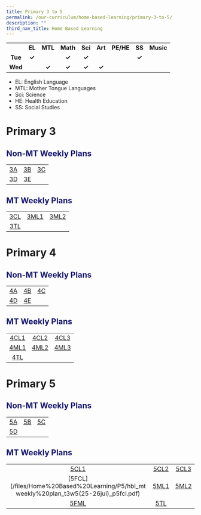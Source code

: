 ```yaml
---
title: Primary 3 to 5
permalink: /our-curriculum/home-based-learning/primary-3-to-5/
description: ""
third_nav_title: Home Based Learning
---
```

<table style="text-align: center; font-weight: bold;">
<tbody>
  <tr>
    <td></td>
    <td>EL</td>
    <td>MTL</td>
    <td>Math</td>
    <td>Sci</td>
    <td>Art</td>
    <td>PE/HE</td>
    <td>SS</td>
    <td>Music</td>
  </tr>
  <tr>
    <td>Tue</td>
    <td>✓</td>
    <td></td>
    <td>✓</td>
    <td>✓</td>
    <td></td>
    <td></td>
    <td>✓</td>
    <td></td>
  </tr>
  <tr>
    <td>Wed</td>
    <td></td>
    <td>✓</td>
    <td>✓</td>
    <td>✓</td>
    <td>✓</td>
    <td></td>
    <td></td>
    <td></td>
  </tr>
</tbody>
</table>

* EL: English Language
* MTL: Mother Tongue Languages
* Sci: Science
* HE: Health Education
* SS: Social Studies

# Primary 3
<h2 style="color:midnightblue">Non-MT Weekly Plans</h2>

|   |   |   |
|:---:|:---:|:---:|
| [3A](/files/Home%20Based%20Learning/P3/hbl_weekly%20plan_t3w5(25-26jul)_3a.pdf) | [3B](/files/Home%20Based%20Learning/P3/hbl_weekly%20plan_t3w5(25-26jul)_3b.pdf) | [3C](/files/Home%20Based%20Learning/P3/hbl_weekly%20plan_t3w5(25-26jul)_3c.pdf) |
| [3D](/files/Home%20Based%20Learning/P3/hbl_weekly%20plan_t3w5(25-26jul)_3d.pdf) | [3E](/files/Home%20Based%20Learning/P3/hbl_weekly%20plan_t3w5(25-26jul)_3e.pdf) | |

<h2 style="color:midnightblue">MT Weekly Plans</h2>

|   |   |   |
|:---:|:---:|:---:|
| [3CL](/files/Home%20Based%20Learning/P3/hbl_mt%20weekly%20plan_t3w5(25-26jul)p3_chinese.pdf) | [3ML1](/files/Home%20Based%20Learning/P3/hbl_mt%20weekly%20plan_t3w5(25-26jul)_p3ml1.pdf) | [3ML2](/files/Home%20Based%20Learning/P3/hbl_mt%20weekly%20plan_t3w5(25-26jul)_p3ml2.pdf) |
| [3TL](/files/Home%20Based%20Learning/P3/hbl_mt%20weekly%20plan_t3w5(25-26jul)_p3%20tl.pdf) |  |  |

# Primary 4
<h2 style="color:midnightblue">Non-MT Weekly Plans</h2>

|   |   |   |
|:---:|:---:|:---:|
| [4A](/files/Home%20Based%20Learning/P4/hbl_weekly%20plan_t3w5(25-26jul)_4a.pdf) | [4B](/files/Home%20Based%20Learning/P4/hbl_weekly%20plan_t3w5(25-26jul)_4b.pdf) | [4C](/files/Home%20Based%20Learning/P4/hbl_weekly%20plan_t3w5(25-26jul)_4c.pdf) |
| [4D](/files/Home%20Based%20Learning/P4/hbl_weekly%20plan_t3w5(25-26jul)_4d.pdf) | [4E](/files/Home%20Based%20Learning/P4/hbl_weekly%20plan_t3w5(25-26jul)_4e.pdf) | |

<h2 style="color:midnightblue">MT Weekly Plans</h2>

|   |   |   |
|:---:|:---:|:---:|
| [4CL1](/files/Home%20Based%20Learning/P4/hbl_mt%20weekly%20plan_t3w5(25-26jul)_4cl1.pdf) | [4CL2](/files/Home%20Based%20Learning/P4/hbl_mt%20weekly%20plan_t3w5(25-26jul)_4cl2.pdf) | [4CL3](/files/Home%20Based%20Learning/P4/hbl_mt%20weekly%20plan_t3w5(25-26jul)_4cl3.pdf) |
| [4ML1](/files/Home%20Based%20Learning/P4/hbl_mt%20weekly%20plan_t3w5(25-26jul)_4ml1.pdf) | [4ML2](/files/Home%20Based%20Learning/P4/hbl_mt%20weekly%20plan_t3w5(25-26jul)_4ml2.pdf) | [4ML3](/files/Home%20Based%20Learning/P4/hbl_mt%20weekly%20plan_t3w5(25-26jul)_4ml3.pdf) |
| [4TL](/files/Home%20Based%20Learning/P4/hbl_mt%20weekly%20plan_t3w5(25-26jul)_4tl.pdf) |  |  |

# Primary 5
<h2 style="color:midnightblue">Non-MT Weekly Plans</h2>

|   |   |   |
|:---:|:---:|:---:|
| [5A](/files/Home%20Based%20Learning/P5/hbl_weekly%20plan_t3w5(25-26jul)_5a.pdf) | [5B](/files/Home%20Based%20Learning/P5/hbl_weekly%20plan_t3w5(25-26jul)_5b.pdf)| [5C](/files/Home%20Based%20Learning/P5/hbl_weekly%20plan_t3w5(25-26jul)_5c.pdf) |
| [5D](/files/Home%20Based%20Learning/P5/hbl_weekly%20plan_t3w5(25-26jul)_5d.pdf) | | |

<h2 style="color:midnightblue">MT Weekly Plans</h2>

|   |   |   |
|:---:|:---:|:---:|
| [5CL1](/files/Home%20Based%20Learning/P5/hbl_mt%20weekly%20plan_t3w5%20(25-26jul)_p5cl1.pdf) | [5CL2](/files/Home%20Based%20Learning/P5/hbl_mt%20weekly%20plan_t3w5%20(25-26jul)_p5cl2.pdf) | [5CL3](/files/Home%20Based%20Learning/P5/hbl_mt%20weekly%20plan_t3w5%20(25-26jul)_p5cl3.pdf) |
| [5FCL](/files/Home%20Based%20Learning/P5/hbl_mt weekly%20plan_t3w5(25-26jul)_p5fcl.pdf) | [5ML1](/files/Home%20Based%20Learning/P5/hbl_mt%20weekly%20plan_t3w5%20(25-26jul)_p5ml1.pdf) | [5ML2](/files/Home%20Based%20Learning/P5/hbl_mt%20weekly%20plan_t3w5%20(25-26jul)_p5ml2.pdf) |
| [5FML](/files/Home%20Based%20Learning/P5/hbl_mt%20weekly%20plan_t3w5%20(25-26jul)_p5fml.pdf) | [5TL](/files/Home%20Based%20Learning/P5/hbl_mt%20weekly%20plan_t3w5%20(25-26jul)_p5tl.pdf) |  |